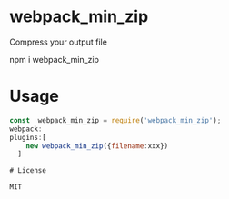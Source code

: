 # webpack_min_zip

Compress your output file

npm i webpack_min_zip

# Usage

```js
const  webpack_min_zip = require('webpack_min_zip');
webpack:
plugins:[
    new webpack_min_zip({filename:xxx})
  ]

# License

MIT
